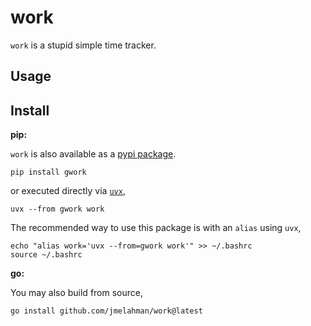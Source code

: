# work

`work` is a stupid simple time tracker.

## Usage

## Install

**pip:**

`work` is also available as a [pypi package](https://pypi.org/project/gwork/).

```shell
pip install gwork
```

or executed directly via [`uvx`](https://docs.astral.sh/uv/guides/tools/),

```shell
uvx --from gwork work
```

The recommended way to use this package is with an `alias` using `uvx`,

```shell
echo "alias work='uvx --from=gwork work'" >> ~/.bashrc
source ~/.bashrc
```

**go:**

You may also build from source,

```shell
go install github.com/jmelahman/work@latest
```

